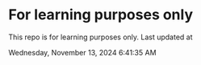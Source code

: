 # For learning purposes only
This repo is for learning purposes only.
Last updated at

Wednesday, November 13, 2024 6:41:35 AM

